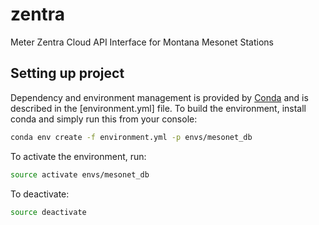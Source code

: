 # zentra
Meter Zentra Cloud API Interface for Montana Mesonet Stations

## Setting up project
Dependency and environment management is provided by [Conda](https://conda.io/docs/) and is described in the [environment.yml] file. To build the environment, install conda and simply run this from your console:

``` bash
conda env create -f environment.yml -p envs/mesonet_db
```

To activate the environment, run:

```bash
source activate envs/mesonet_db
```

To deactivate:
```bash
source deactivate
```


